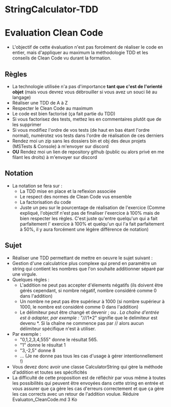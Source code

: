 # StringCalculator-TDD

# Evaluation Clean Code

- L'objectif de cette évaluation n'est pas forcément de réaliser le code en entier, mais d'appliquer au maximum la
  méthodologie TDD et les conseils de Clean Code vu durant la formation.

## Règles

- La technologie utilisée n'a pas d'importance **tant que c'est de l'orienté objet** (mais vous devrez vous débrouiller
  si vous avez un souci lié au langage)
- Réaliser une TDD de A à Z
- Respecter le Clean Code au maximum
- Le code est bien factorisé (ça fait partie du TDD)
- Si vous factorisez des tests, mettez les en commentaires plutôt que de les supprimer
- Si vous modifiez l'ordre de vos tests (de haut en bas étant l'ordre normal), numérotez vos tests dans l'ordre de
  réalisation de ces derniers
- Rendez moi un zip sans les dossiers bin et obj des deux projets (MSTests & Console) à m'envoyer sur discord
- **OU** Rendez moi un lien de repository github (public ou alors privé en me filant les droits) à m'envoyer sur discord

## Notation

- La notation se fera sur :
    - La TDD mise en place et la reflexion associée
    - Le respect des normes de Clean Code vus ensemble
    - La factorisation du code
    - Juste un peu sur le pourcentage de réalisation de l'exercice (Comme expliqué, l'objectif n'est pas de finaliser
      l'exercice à 100% mais de bien respecter les règles. C'est juste qu'entre quelqu'un qui a fait parfaitement l'
      exercice à 100% et quelqu'un qui l'a fait parfaitement à 50%, il y aura forcément une légère différence de
      notation)

## Sujet

- Réaliser une TDD permettant de mettre en oeuvre le sujet suivant :
- Gestion d'une calculatrice plus complexe qui prend en paramètre un string qui contient les nombres que l'on souhaite
  additionner séparé par une virgule.
- Quelques règles :
    - L'addition ne peut pas accepter d'élements négatifs (ils doivent être gérés cependant, si nombre négatif, nombre
      considéré comme 0 dans l'addition)
    - Un nombre ne peut pas être supérieur à 1000 (si nombre supérieur à 1000, le nombre est considéré comme 0 dans
      l'addition)
    - Le délimiteur peut être changé et devenir ; ou *. La chaîne d'entrée est à adapter, par exemple : "//*/1*2"
      signifie que le delimiteur est devenu *. Si la chaîne ne commence pas par // alors aucun délimiteur spécifique
      n'est à utiliser.
- Par exemple :
    - "0,1,2,3,4,555" donne le résultat 565.
    - "1" donne le résultat 1
    - "3,-2,5" donne 8
    - ... (Je ne donne pas tous les cas d'usage à gérer intentionnellement !)
- Vous devez donc avoir une classe CalculatorString qui gère la méthode d'addition et toutes ses spécificités
- La difficulté de cette proposition est de réfléchir par vous même à toutes les possibilités qui peuvent être envoyées
  dans cette string en entrée et vous assurer que ça gère les cas d'erreurs correctement et que ça gère les cas corrects
  avec un retour de l'addition voulue.
  Réduire
  Evaluaton_CleanCode.md
  3 Ko
